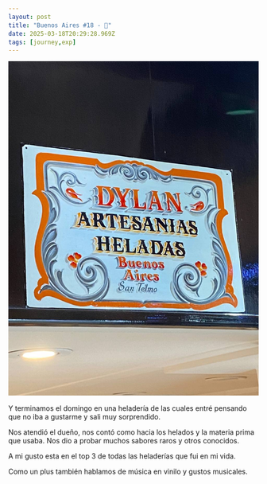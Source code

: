 ```yaml
---
layout: post
title: "Buenos Aires #18 - 🍦"
date: 2025-03-18T20:29:28.969Z
tags: [journey,exp]
---
```


![Buenos Aires #18 - 🍦](/assets/images/2025-03-18-image202928.png)

Y terminamos el domingo en una heladería de las cuales entré pensando que no iba a gustarme y sali muy sorprendido.

Nos atendió el dueño, nos contó como hacia los helados y la materia prima que usaba. Nos dio a probar muchos sabores raros y otros conocidos.

A mi gusto esta en el top 3 de todas las heladerías que fui en mi vida.

Como un plus también hablamos de música en vinilo y gustos musicales.